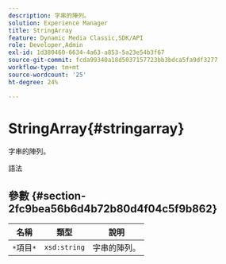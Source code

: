 ```yaml
---
description: 字串的陣列。
solution: Experience Manager
title: StringArray
feature: Dynamic Media Classic,SDK/API
role: Developer,Admin
exl-id: 1d380460-6634-4a63-a853-5a23e54b3f67
source-git-commit: fcda99340a18d5037157723bb3bdca5fa9df3277
workflow-type: tm+mt
source-wordcount: '25'
ht-degree: 24%

---
```


# StringArray{#stringarray}

字串的陣列。

語法

## 參數 {#section-2fc9bea56b6d4b72b80d4f04c5f9b862}

| 名稱 | 類型 | 說明 |
|---|---|---|
| `*`項目`*` | `xsd:string` | 字串的陣列。 |
